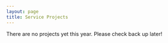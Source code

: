 ```yaml
---
layout: page
title: Service Projects
---
```


There are no projects yet this year. Please check back up later! 
